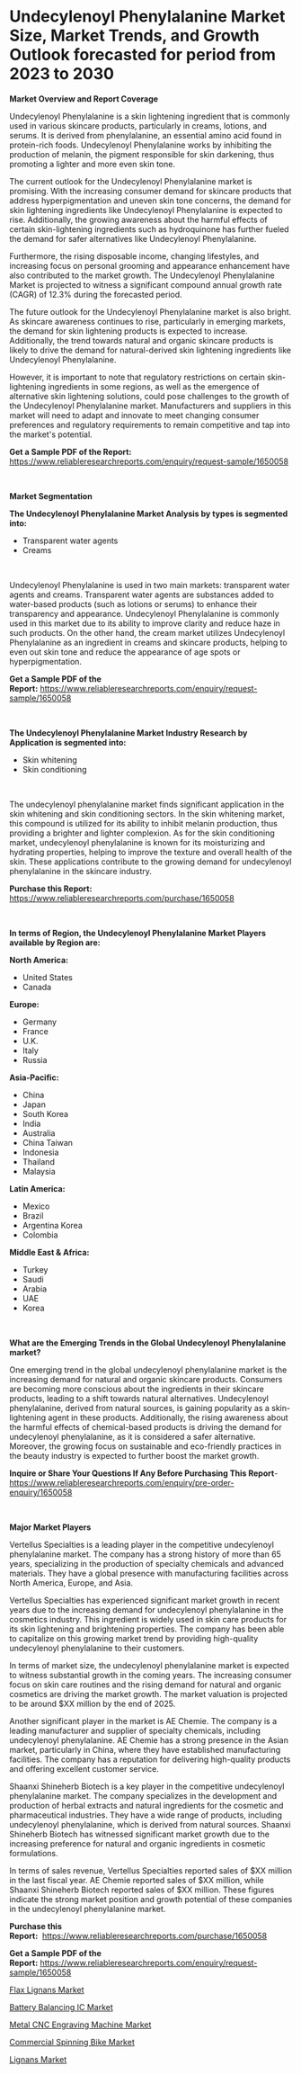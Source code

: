 <p><h1>Undecylenoyl Phenylalanine Market Size, Market Trends, and Growth Outlook forecasted for period from 2023 to 2030</h1></p><p><strong>Market Overview and Report Coverage</strong></p>
<p><p>Undecylenoyl Phenylalanine is a skin lightening ingredient that is commonly used in various skincare products, particularly in creams, lotions, and serums. It is derived from phenylalanine, an essential amino acid found in protein-rich foods. Undecylenoyl Phenylalanine works by inhibiting the production of melanin, the pigment responsible for skin darkening, thus promoting a lighter and more even skin tone.</p><p>The current outlook for the Undecylenoyl Phenylalanine market is promising. With the increasing consumer demand for skincare products that address hyperpigmentation and uneven skin tone concerns, the demand for skin lightening ingredients like Undecylenoyl Phenylalanine is expected to rise. Additionally, the growing awareness about the harmful effects of certain skin-lightening ingredients such as hydroquinone has further fueled the demand for safer alternatives like Undecylenoyl Phenylalanine.</p><p>Furthermore, the rising disposable income, changing lifestyles, and increasing focus on personal grooming and appearance enhancement have also contributed to the market growth. The Undecylenoyl Phenylalanine Market is projected to witness a significant compound annual growth rate (CAGR) of 12.3% during the forecasted period.</p><p>The future outlook for the Undecylenoyl Phenylalanine market is also bright. As skincare awareness continues to rise, particularly in emerging markets, the demand for skin lightening products is expected to increase. Additionally, the trend towards natural and organic skincare products is likely to drive the demand for natural-derived skin lightening ingredients like Undecylenoyl Phenylalanine.</p><p>However, it is important to note that regulatory restrictions on certain skin-lightening ingredients in some regions, as well as the emergence of alternative skin lightening solutions, could pose challenges to the growth of the Undecylenoyl Phenylalanine market. Manufacturers and suppliers in this market will need to adapt and innovate to meet changing consumer preferences and regulatory requirements to remain competitive and tap into the market's potential.</p></p>
<p><strong>Get a Sample PDF of the Report:</strong> <a href="https://www.reliableresearchreports.com/enquiry/request-sample/1650058">https://www.reliableresearchreports.com/enquiry/request-sample/1650058</a></p>
<p>&nbsp;</p>
<p><strong>Market Segmentation</strong></p>
<p><strong>The Undecylenoyl Phenylalanine Market Analysis by types is segmented into:</strong></p>
<p><ul><li>Transparent water agents</li><li>Creams</li></ul></p>
<p>&nbsp;</p>
<p><p>Undecylenoyl Phenylalanine is used in two main markets: transparent water agents and creams. Transparent water agents are substances added to water-based products (such as lotions or serums) to enhance their transparency and appearance. Undecylenoyl Phenylalanine is commonly used in this market due to its ability to improve clarity and reduce haze in such products. On the other hand, the cream market utilizes Undecylenoyl Phenylalanine as an ingredient in creams and skincare products, helping to even out skin tone and reduce the appearance of age spots or hyperpigmentation.</p></p>
<p><strong>Get a Sample PDF of the Report:</strong>&nbsp;<a href="https://www.reliableresearchreports.com/enquiry/request-sample/1650058">https://www.reliableresearchreports.com/enquiry/request-sample/1650058</a></p>
<p>&nbsp;</p>
<p><strong>The Undecylenoyl Phenylalanine Market Industry Research by Application is segmented into:</strong></p>
<p><ul><li>Skin whitening</li><li>Skin conditioning</li></ul></p>
<p>&nbsp;</p>
<p><p>The undecylenoyl phenylalanine market finds significant application in the skin whitening and skin conditioning sectors. In the skin whitening market, this compound is utilized for its ability to inhibit melanin production, thus providing a brighter and lighter complexion. As for the skin conditioning market, undecylenoyl phenylalanine is known for its moisturizing and hydrating properties, helping to improve the texture and overall health of the skin. These applications contribute to the growing demand for undecylenoyl phenylalanine in the skincare industry.</p></p>
<p><strong>Purchase this Report:</strong>&nbsp; <a href="https://www.reliableresearchreports.com/purchase/1650058">https://www.reliableresearchreports.com/purchase/1650058</a></p>
<p>&nbsp;</p>
<p><strong>In terms of Region, the Undecylenoyl Phenylalanine Market Players available by Region are:</strong></p>
<p>
    <p> <strong> North America: </strong>
        <ul>
            <li>United States</li>
            <li>Canada</li>
        </ul>
        </p> 
    <p> <strong> Europe: </strong>
        <ul>
            <li>Germany</li>
            <li>France</li>
            <li>U.K.</li>
            <li>Italy</li>
            <li>Russia</li>
        </ul>
        </p> 
    <p> <strong> Asia-Pacific: </strong>
        <ul>
            <li>China</li>
            <li>Japan</li>
            <li>South Korea</li>
            <li>India</li>
            <li>Australia</li>
            <li>China Taiwan</li>
            <li>Indonesia</li>
            <li>Thailand</li>
            <li>Malaysia</li>
        </ul>
        </p> 
    <p> <strong> Latin America: </strong>
        <ul>
            <li>Mexico</li>
            <li>Brazil</li>
            <li>Argentina Korea</li>
            <li>Colombia</li>
        </ul>
        </p> 
    <p> <strong> Middle East & Africa: </strong>
        <ul>
            <li>Turkey</li>
            <li>Saudi</li>
            <li>Arabia</li>
            <li>UAE</li>
            <li>Korea</li>
        </ul>
    </p>
    </p>
<p>&nbsp;</p>
<p><strong>What are the Emerging Trends in the Global Undecylenoyl Phenylalanine market?</strong></p>
<p><p>One emerging trend in the global undecylenoyl phenylalanine market is the increasing demand for natural and organic skincare products. Consumers are becoming more conscious about the ingredients in their skincare products, leading to a shift towards natural alternatives. Undecylenoyl phenylalanine, derived from natural sources, is gaining popularity as a skin-lightening agent in these products. Additionally, the rising awareness about the harmful effects of chemical-based products is driving the demand for undecylenoyl phenylalanine, as it is considered a safer alternative. Moreover, the growing focus on sustainable and eco-friendly practices in the beauty industry is expected to further boost the market growth.</p></p>
<p><strong>Inquire or Share Your Questions If Any Before Purchasing This Report</strong>- <a href="https://www.reliableresearchreports.com/enquiry/pre-order-enquiry/1650058">https://www.reliableresearchreports.com/enquiry/pre-order-enquiry/1650058</a></p>
<p>&nbsp;</p>
<p><strong>Major Market Players</strong></p>
<p><p>Vertellus Specialties is a leading player in the competitive undecylenoyl phenylalanine market. The company has a strong history of more than 65 years, specializing in the production of specialty chemicals and advanced materials. They have a global presence with manufacturing facilities across North America, Europe, and Asia.</p><p>Vertellus Specialties has experienced significant market growth in recent years due to the increasing demand for undecylenoyl phenylalanine in the cosmetics industry. This ingredient is widely used in skin care products for its skin lightening and brightening properties. The company has been able to capitalize on this growing market trend by providing high-quality undecylenoyl phenylalanine to their customers.</p><p>In terms of market size, the undecylenoyl phenylalanine market is expected to witness substantial growth in the coming years. The increasing consumer focus on skin care routines and the rising demand for natural and organic cosmetics are driving the market growth. The market valuation is projected to be around $XX million by the end of 2025.</p><p>Another significant player in the market is AE Chemie. The company is a leading manufacturer and supplier of specialty chemicals, including undecylenoyl phenylalanine. AE Chemie has a strong presence in the Asian market, particularly in China, where they have established manufacturing facilities. The company has a reputation for delivering high-quality products and offering excellent customer service.</p><p>Shaanxi Shineherb Biotech is a key player in the competitive undecylenoyl phenylalanine market. The company specializes in the development and production of herbal extracts and natural ingredients for the cosmetic and pharmaceutical industries. They have a wide range of products, including undecylenoyl phenylalanine, which is derived from natural sources. Shaanxi Shineherb Biotech has witnessed significant market growth due to the increasing preference for natural and organic ingredients in cosmetic formulations.</p><p>In terms of sales revenue, Vertellus Specialties reported sales of $XX million in the last fiscal year. AE Chemie reported sales of $XX million, while Shaanxi Shineherb Biotech reported sales of $XX million. These figures indicate the strong market position and growth potential of these companies in the undecylenoyl phenylalanine market.</p></p>
<p><strong>Purchase this Report:</strong>&nbsp;&nbsp;<a href="https://www.reliableresearchreports.com/purchase/1650058">https://www.reliableresearchreports.com/purchase/1650058</a></p>
<p></p>
<p><strong>Get a Sample PDF of the Report:</strong>&nbsp;<a href="https://www.reliableresearchreports.com/enquiry/request-sample/1650058">https://www.reliableresearchreports.com/enquiry/request-sample/1650058</a></p>
<p><p><a href="https://github.com/vimar16th/Market-Research-Report-List-1/blob/main/flax-lignans-market.md">Flax Lignans Market</a></p><p><a href="https://medium.com/@aashish.reportprime2/battery-balancing-ic-market-research-report-its-history-and-forecast-2023-to-2030-e60286f2643a">Battery Balancing IC Market</a></p><p><a href="https://medium.com/@klrahulrp23/metal-cnc-engraving-machine-market-analysis-and-sze-forecasted-for-period-from-2023-to-2030-7a37c5766228">Metal CNC Engraving Machine Market</a></p><p><a href="https://medium.com/@suryayadavrp23/commercial-spinning-bike-nbsp-market-focuses-on-market-share-size-and-projected-forecast-till-2030-aceb1d8563c9">Commercial Spinning Bike Market</a></p><p><a href="https://github.com/sofayahoo2023/Market-Research-Report-List-1/blob/main/lignans-market.md">Lignans Market</a></p></p>
